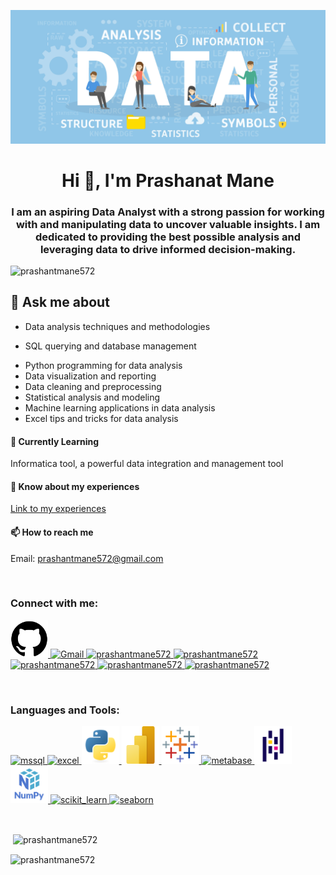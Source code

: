 ![Data Analyst](https://github.com/prashantmane572/prashantmane572/blob/main/data1.jpg)

<h1 align="center">Hi 👋, I'm Prashanat Mane</h1>
<h3 align="center">I am an aspiring Data Analyst with a strong passion for working with and manipulating data to uncover valuable insights. I am dedicated to providing the best possible analysis and leveraging data to drive informed decision-making.</h3>

<p align="left"> <img src="https://komarev.com/ghpvc/?username=prashantmane572&label=Profile%20views&color=0e75b6&style=flat" alt="prashantmane572" /> </p>


## 💬 Ask me about 
* Data analysis techniques and methodologies
+ SQL querying and database management
- Python programming for data analysis
- Data visualization and reporting
- Data cleaning and preprocessing
- Statistical analysis and modeling
- Machine learning applications in data analysis  
- Excel tips and tricks for data analysis

#### 🌱 Currently Learning
Informatica tool, a powerful data integration and management tool

#### 📄 Know about my experiences
[Link to my experiences](https://drive.google.com/file/d/1StgJHfHoBz4u3o0VEnOwWD8XXB_nU6aP/view?usp=drive_link)

#### 📫 How to reach me
Email: prashantmane572@gmail.com



<br>
<!--- Contact with me -->
<h3 align="left">Connect with me:</h3>
<p align="left">
  <a href="https://github.com/prashantmane572" target="_blank" rel="noreferrer">
    <img src="https://github.com/prashantmane572/prashantmane572/blob/main/GitHub_Invertocat_Logo.svg.png" alt="GitHub" height="60" width="60"/>
  </a>    
  <a href="mailto:prashantmane572@gmail.com" target="_blank" rel="noreferrer">
    <img src="https://www.vectorlogo.zone/logos/gmail/gmail-icon.svg" alt="Gmail" height="60" width="60"/>
  </a>  
    <a href="https://linkedin.com/in/prashantmane572" target="_blank" rel="noreferrer">
    <img src="https://raw.githubusercontent.com/rahuldkjain/github-profile-readme-generator/master/src/images/icons/Social/linked-in-alt.svg" alt="prashantmane572" height="60" width="60" />
  </a>
  <a href="https://twitter.com/prashantmane572" target="_blank" rel="noreferrer">
    <img src="https://upload.wikimedia.org/wikipedia/commons/6/6f/Logo_of_Twitter.svg" alt="prashantmane572" height="60" width="60" />
  </a>
    <a href="https://kaggle.com/prashantmane572" target="_blank" rel="noreferrer">
    <img src="https://raw.githubusercontent.com/rahuldkjain/github-profile-readme-generator/master/src/images/icons/Social/kaggle.svg" alt="prashantmane572" height="60" width="60" />
  </a>
  <a href="https://www.hackerrank.com/prashantmane572" target="_blank" rel="noreferrer">
    <img src="https://raw.githubusercontent.com/rahuldkjain/github-profile-readme-generator/master/src/images/icons/Social/hackerrank.svg" alt="prashantmane572" height="60" width="60" />
  </a>
  <a href="https://www.leetcode.com/prashantmane572" target="_blank" rel="noreferrer">
    <img src="https://raw.githubusercontent.com/rahuldkjain/github-profile-readme-generator/master/src/images/icons/Social/leet-code.svg" alt="prashantmane572" height="60" width="60" />
  </a>
</p>

<br>


<!--<h3 align="left">Connect with me:</h3>
<p align="left">
  <a href="https://github.com/prashantmane572" target="_blank" rel="noreferrer">
    <img align="center" src="https://github.com/prashantmane572/prashantmane572/blob/main/GitHub_Invertocat_Logo.svg.png" alt="GitHub" height="60" width="60"/>
  </a>    
  <a href="mailto:prashantmane572@gmail.com" target="_blank" rel="noreferrer">
    <img align="center" src="https://www.vectorlogo.zone/logos/gmail/gmail-icon.svg" alt="Gmail" height="60" width="60"/>
  </a>  
    <a href="https://linkedin.com/in/prashantmane572" target="_blank" rel="noreferrer">
    <img align="center" src="https://raw.githubusercontent.com/rahuldkjain/github-profile-readme-generator/master/src/images/icons/Social/linked-in-alt.svg" alt="prashantmane572" height="60" width="60" />
  </a>
  <a href="https://twitter.com/prashantmane572" target="_blank" rel="noreferrer">
    <img align="center" src="https://upload.wikimedia.org/wikipedia/commons/6/6f/Logo_of_Twitter.svg" alt="prashantmane572" height="60" width="60" />
  </a>
    <a href="https://kaggle.com/prashantmane572" target="_blank" rel="noreferrer">
    <img align="center" src="https://raw.githubusercontent.com/rahuldkjain/github-profile-readme-generator/master/src/images/icons/Social/kaggle.svg" alt="prashantmane572" height="60" width="60" />
  </a>
  <a href="https://www.hackerrank.com/prashantmane572" target="_blank" rel="noreferrer">
    <img align="center" src="https://raw.githubusercontent.com/rahuldkjain/github-profile-readme-generator/master/src/images/icons/Social/hackerrank.svg" alt="prashantmane572" height="60" width="60" />
  </a>
  <a href="https://www.leetcode.com/prashantmane572" target="_blank" rel="noreferrer">
    <img align="center" src="https://raw.githubusercontent.com/rahuldkjain/github-profile-readme-generator/master/src/images/icons/Social/leet-code.svg" alt="prashantmane572" height="60" width="60" />
  </a>
</p>
-->

<!--- Languages and Toold -->
<h3 align="left">Languages and Tools:</h3>
<p align="left">
  
  <a href="https://www.microsoft.com/en-us/sql-server" target="_blank" rel="noreferrer">
    <img src="https://upload.wikimedia.org/wikipedia/de/8/8c/Microsoft_SQL_Server_Logo.svg" alt="mssql" width="60" height="60"/>
  </a>
  <a href="https://www.microsoft.com/en-us/microsoft-365/excel" target="_blank" rel="noreferrer">
    <img src="https://upload.wikimedia.org/wikipedia/commons/3/34/Microsoft_Office_Excel_%282019%E2%80%93present%29.svg" alt="excel" width="60" height="60"/>
  </a>
    <a href="https://www.python.org" target="_blank" rel="noreferrer">
    <img src="https://raw.githubusercontent.com/devicons/devicon/master/icons/python/python-original.svg" alt="python" width="60" height="60"/>
  </a>
    <a href="https://powerbi.microsoft.com/" target="_blank" rel="noreferrer">
    <img src="https://github.com/prashantmane572/prashantmane572/blob/main/Power_BI_logo.svg.png" alt="powerbi" width="60" height="60"/>
  </a>
    <a href="https://www.tableau.com/" target="_blank" rel="noreferrer">
    <img src="https://github.com/prashantmane572/prashantmane572/blob/main/Tableau.png" alt="tableau" width="60" height="60"/>
  </a>
    <a href="https://www.metabase.com/" target="_blank" rel="noreferrer">
    <img src="https://www.vectorlogo.zone/logos/metabase/metabase-icon.svg" alt="metabase" width="60" height="60"/>
  </a>
  <a href="https://pandas.pydata.org/" target="_blank" rel="noreferrer">
    <img src="https://raw.githubusercontent.com/devicons/devicon/2ae2a900d2f041da66e950e4d48052658d850630/icons/pandas/pandas-original.svg" alt="pandas" width="60" height="60"/>
  </a>
  <a href="https://numpy.org/" target="_blank" rel="noreferrer">
    <img src="https://github.com/prashantmane572/prashantmane572/blob/main/Numpy%20logo.png" alt="numpy" width="60" height="60"/>
  </a>
  <a href="https://scikit-learn.org/" target="_blank" rel="noreferrer">
    <img src="https://upload.wikimedia.org/wikipedia/commons/0/05/Scikit_learn_logo_small.svg" alt="scikit_learn" width="60" height="60"/>
  </a>
  <a href="https://seaborn.pydata.org/" target="_blank" rel="noreferrer">
    <img src="https://seaborn.pydata.org/_images/logo-mark-lightbg.svg" alt="seaborn" width="60" height="60"/>
  </a>
</p>

<br>


<p>&nbsp;<img align="center" src="https://github-readme-stats.vercel.app/api?username=prashantmane572&show_icons=true&locale=en" alt="prashantmane572" /></p>

<p><img align="center" src="https://github-readme-streak-stats.herokuapp.com/?user=prashantmane572&" alt="prashantmane572" /></p>

